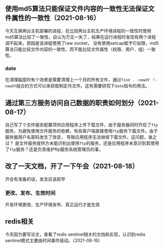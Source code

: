##  使用md5算法只能保证文件内容的一致性无法保证文件属性的一致性（2021-08-16）
今天互换两台主机部署的进程，在比较两台主机生产环境进程的一致性时使用md5算法比较了一致性，自认为万无一失了，结果在运行进程时发现有两个进程调不起来，原因是该进程使用了raw socket，
没有使用setcap赋予它权限，md5算法只能比较文件内容的一致性，而不能比较文件属性（权限、用户、组）一致性。

### date
在清理磁盘时有个场景是需要清理上一个月的所有文件，通过`find . -newXY ！-newXY`组合的方式可以来获取制定月文件。这有需要研究下`date`指令的用法。

## 通过第三方服务访问自己数据的职责如何划分（2021-08-17）
自己写了个文件服务配置项供应用程序上传下载文件，由于服务器同时开启了`ftp`服务，为避免使用文件服务的依赖，有些客户端直接使用`ftp`服务下载文件。由于服务器用户名密码发生了改变，
导致应用程序无法继续下载文件，这问题，谁之过？
是文件服务提供方未能识别出使用`ftp`的服务，还是应用程序未意识到其使用了`ftp`服务？还是负责维护ftp服务系统管理员的事。

## 改了一天文档，开了一下午会（2021-08-18）
开会有准备的话，发言应该趁早

### 更改、发布、生效时间
开发环境更改、生产环境发布、真正运行才是生效


## redis相关
今天因为要写论文，查看了redis sentinel相关的文档和实现，认识到redis sentinel模式主要由时间事件驱动。（2021-08-16）
